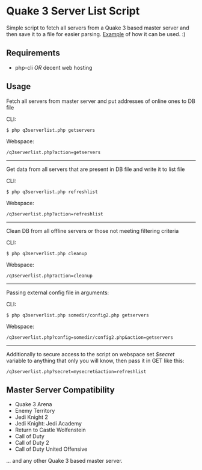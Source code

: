 # Quake 3 Server List Script #

Simple script to fetch all servers from a Quake 3 based master server and then save it to a file for easier parsing. [Example](http://my.jacklul.com/mb2servers) of how it can be used. :)

## Requirements
* php-cli _OR_ decent web hosting

## Usage

Fetch all servers from master server and put addresses of online ones to DB file

CLI:
```
$ php q3serverlist.php getservers
```
Webspace:
```
/q3serverlist.php?action=getservers
```

-----------------

Get data from all servers that are present in DB file and write it to list file

CLI:
```
$ php q3serverlist.php refreshlist
```
Webspace:
```
/q3serverlist.php?action=refreshlist
```

-----------------

Clean DB from all offline servers or those not meeting filtering criteria

CLI:
```
$ php q3serverlist.php cleanup
```
Webspace:
```
/q3serverlist.php?action=cleanup
```

-----------------

Passing external config file in arguments:

CLI:
```
$ php q3serverlist.php somedir/config2.php getservers
```
Webspace:
```
/q3serverlist.php?config=somedir/config2.php&action=getservers
```

-----------------

Additionally to secure access to the script on webspace set *$secret* variable to anything that only you will know, then pass it in GET like this:
```
/q3serverlist.php?secret=mysecret&action=refreshlist
```

## Master Server Compatibility
* Quake 3 Arena
* Enemy Territory
* Jedi Knight 2
* Jedi Knight: Jedi Academy
* Return to Castle Wolfenstein
* Call of Duty
* Call of Duty 2
* Call of Duty United Offensive

... and any other Quake 3 based master server.
